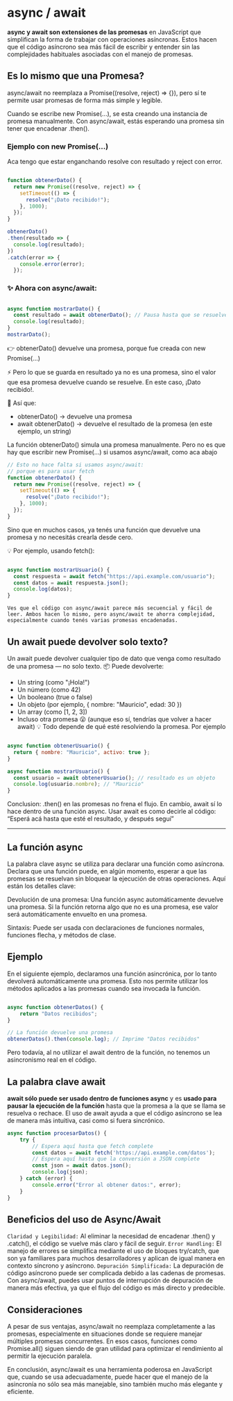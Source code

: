 # async / await

**async y await son extensiones de las promesas** en JavaScript que simplifican la forma de trabajar con operaciones asíncronas. Estos hacen que el código asíncrono sea más fácil de escribir y entender sin las complejidades habituales asociadas con el manejo de promesas. 

## Es lo mismo que una Promesa?

async/await no reemplaza a Promise((resolve, reject) => {}), pero sí te permite usar promesas de forma más simple y legible.

Cuando se escribe new Promise(...), se esta creando una instancia de promesa manualmente. Con async/await, estás esperando una promesa sin tener que encadenar .then().

### Ejemplo con new Promise(...)
Aca tengo que estar enganchando resolve con resultado y reject con error.

```javascript

function obtenerDato() {
  return new Promise((resolve, reject) => {
    setTimeout(() => {
      resolve("¡Dato recibido!");
    }, 1000);
  });
}

obtenerDato()
.then(resultado => {
  console.log(resultado);
})
.catch(error => {
    console.error(error);
  });

```

### ✨ Ahora con async/await:

```javascript

async function mostrarDato() {
  const resultado = await obtenerDato(); // Pausa hasta que se resuelve obtenerDato()
  console.log(resultado);
}
mostrarDato();

```

👉 obtenerDato() devuelve una promesa, porque fue creada con new Promise(...)

⚡ Pero lo que se guarda en resultado ya no es una promesa, sino el valor que esa promesa devuelve cuando se resuelve. En este caso, ¡Dato recibido!.

🔁 Así que:
- obtenerDato() → devuelve una promesa
- await obtenerDato() → devuelve el resultado de la promesa (en este ejemplo, un string)

La función obtenerDato() simula una promesa manualmente. 
Pero no es que hay que escribir new Promise(...) si usamos async/await, como aca abajo

```javascript
// Esto no hace falta si usamos async/await: 
// porque es para usar fetch
function obtenerDato() {
  return new Promise((resolve, reject) => {
    setTimeout(() => {
      resolve("¡Dato recibido!");
    }, 1000);
  });
}
```


Sino que en muchos casos, ya tenés una función que devuelve una promesa y no necesitás crearla desde cero.

💡 Por ejemplo, usando fetch():

```javascript

async function mostrarUsuario() {
  const respuesta = await fetch("https://api.example.com/usuario");
  const datos = await respuesta.json();
  console.log(datos);
}
```


`Ves que el código con async/await parece más secuencial y fácil de leer. Ambos hacen lo mismo, pero async/await te ahorra complejidad, especialmente cuando tenés varias promesas encadenadas.`

## Un await puede devolver solo texto? 
Un await puede devolver cualquier tipo de dato que venga como resultado de una promesa — no solo texto.
📦 Puede devolverte:
- Un string (como "¡Hola!")
- Un número (como 42)
- Un booleano (true o false)
- Un objeto (por ejemplo, { nombre: "Mauricio", edad: 30 })
- Un array (como [1, 2, 3])
- Incluso otra promesa 😮 (aunque eso sí, tendrías que volver a hacer await)
💡 Todo depende de qué esté resolviendo la promesa. Por ejemplo


```javascript

async function obtenerUsuario() {
  return { nombre: "Mauricio", activo: true };
}

async function mostrarUsuario() {
  const usuario = await obtenerUsuario(); // resultado es un objeto
  console.log(usuario.nombre); // "Mauricio"
}
```

Conclusion: .then() en las promesas no frena el flujo. En cambio, await sí lo hace dentro de una función async. Usar await es como decirle al código: “Esperá acá hasta que esté el resultado, y después seguí”


---


## La función async

La palabra clave async se utiliza para declarar una función como asíncrona. Declara que una función puede, en algún momento, esperar a que las promesas se resuelvan sin bloquear la ejecución de otras operaciones. Aquí están los detalles clave:

Devolución de una promesa: Una función async automáticamente devuelve una promesa. Si la función retorna algo que no es una promesa, ese valor será automáticamente envuelto en una promesa.

Sintaxis: Puede ser usada con declaraciones de funciones normales, funciones flecha, y métodos de clase.


## Ejemplo

En el siguiente ejemplo, declaramos una función asincrónica, por lo tanto devolverá automáticamente una promesa. Esto nos permite utilizar los métodos aplicados a las promesas cuando sea invocada la función.

```javascript

async function obtenerDatos() {
    return "Datos recibidos";
}

// La función devuelve una promesa
obtenerDatos().then(console.log); // Imprime "Datos recibidos"
```

Pero todavía, al no utilizar el await dentro de la función, no tenemos un asincronismo real en el código. 


## La palabra clave await

**await sólo puede ser usado dentro de funciones async** y es **usado para pausar la ejecución de la función** hasta que la promesa a la que se llama se resuelva o rechace. El uso de await ayuda a que el código asíncrono se lea de manera más intuitiva, casi como si fuera sincrónico.

```javascript
async function procesarDatos() {
    try {
        // Espera aquí hasta que fetch complete
        const datos = await fetch('https://api.example.com/datos'); 
        // Espera aquí hasta que la conversión a JSON complete
        const json = await datos.json(); 
        console.log(json);
    } catch (error) {
        console.error("Error al obtener datos:", error);
    }
}
```

## Beneficios del uso de Async/Await

`Claridad y Legibilidad:` Al eliminar la necesidad de encadenar .then() y .catch(), el código se vuelve más claro y fácil de seguir.
`Error Handling:` El manejo de errores se simplifica mediante el uso de bloques try/catch, que son ya familiares para muchos desarrolladores y aplican de igual manera en contexto síncrono y asíncrono.
`Depuración Simplificada:` La depuración de código asíncrono puede ser complicada debido a las cadenas de promesas. Con async/await, puedes usar puntos de interrupción de depuración de manera más efectiva, ya que el flujo del código es más directo y predecible.


## Consideraciones

A pesar de sus ventajas, async/await no reemplaza completamente a las promesas, especialmente en situaciones donde se requiere manejar múltiples promesas concurrentes. En esos casos, funciones como Promise.all() siguen siendo de gran utilidad para optimizar el rendimiento al permitir la ejecución paralela.

En conclusión, async/await es una herramienta poderosa en JavaScript que, cuando se usa adecuadamente, puede hacer que el manejo de la asincronía no sólo sea más manejable, sino también mucho más elegante y eficiente.


